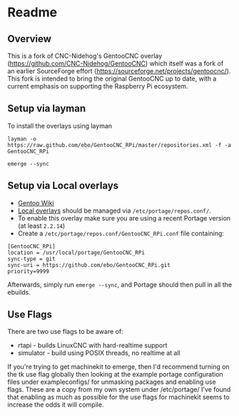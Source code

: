 # Readme

## Overview

This is a fork of CNC-Nidehog's GentooCNC overlay
(https://github.com/CNC-Nidehog/GentooCNC) which itself was a fork of
an earlier SourceForge effort
(https://sourceforge.net/projects/gentoocnc/).  This fork is intended
to bring the original GentooCNC up to date, with a current emphasis on
supporting the Raspberry Pi ecosystem.

## Setup via layman

To install the overlays using layman
```
layman -o https://raw.github.com/ebo/GentooCNC_RPi/master/repositories.xml -f -a GentooCNC_RPi

emerge --sync
```


## Setup via Local overlays

  * [Gentoo Wiki](http://wiki.gentoo.org/wiki/Layman#Adding_custom_overlays)
  * [Local overlays](https://wiki.gentoo.org/wiki/Overlay/Local_overlay) should be managed via `/etc/portage/repos.conf/`.
  * To enable this overlay make sure you are using a recent Portage version (at least `2.2.14`)
  * Create a `/etc/portage/repos.conf/GentooCNC_RPi.conf` file containing:

```
[GentooCNC_RPi]
location = /usr/local/portage/GentooCNC_RPi
sync-type = git
sync-uri = https://github.com/ebo/GentooCNC_RPi.git
priority=9999
```

Afterwards, simply run `emerge --sync`, and Portage should then pull in all the ebuilds.


## Use Flags

There are two use flags to be aware of:

  * rtapi - builds LinuxCNC with hard-realtime support
  * simulator - build using POSIX threads, no realtime at all

If you're trying to get machinekit to emerge, then I'd recommend turning on the tk use flag globally
then looking at the example portage configuration files under exampleconfigs/ for unmasking packages and enabling use flags.
These are a copy from my own system under /etc/portage/
I've found that enabling as much as possible for the use flags for machinekit seems to increase the odds it will compile.

